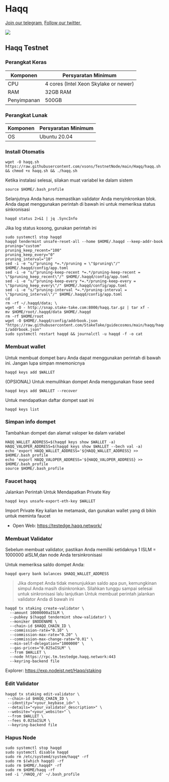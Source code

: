 # Haqq

[Join our telegram <img src="https://user-images.githubusercontent.com/50621007/183283867-56b4d69f-bc6e-4939-b00a-72aa019d1aea.png" alt="" data-size="line">](https://t.me/BeritaCryptoo) [Follow our twitter <img src="https://user-images.githubusercontent.com/108946833/184274157-08210464-fa03-493d-b01c-2420c67a524f.jpg" alt="" data-size="line">](https://twitter.com/BeritaCryptoo)

![](https://user-images.githubusercontent.com/38981255/187036471-e23ab080-2e03-46b7-8513-23e1f6612b4a.png)

## Haqq Testnet

### Perangkat Keras

| Komponen    | Persyaratan Minimum                   |
| ----------- | ------------------------------------- |
| CPU         | 4 cores (Intel Xeon Skylake or newer) |
| RAM         | 32GB RAM                              |
| Penyimpanan | 500GB                                 |

### Perangkat Lunak

| Komponen | Persyaratan Minimum |
| -------- | ------------------- |
| OS       | Ubuntu 20.04        |

### Install Otomatis

```
wget -O haqq.sh https://raw.githubusercontent.com/xsons/TestnetNode/main/Haqq/haqq.sh && chmod +x haqq.sh && ./haqq.sh
```

Ketika instalasi selesai, silakan muat variabel ke dalam sistem

```
source $HOME/.bash_profile
```

Selanjutnya Anda harus memastikan validator Anda menyinkronkan blok. Anda dapat menggunakan perintah di bawah ini untuk memeriksa status sinkronisasi

```
haqqd status 2>&1 | jq .SyncInfo
```

Jika log status kosong, gunakan perintah ini

```
sudo systemctl stop haqqd 
haqqd tendermint unsafe-reset-all --home $HOME/.haqqd --keep-addr-book 
pruning="custom" 
pruning_keep_recent="100" 
pruning_keep_every="0" 
pruning_interval="10" 
sed -i -e "s/^pruning *=.*/pruning = \"$pruning\"/" $HOME/.haqqd/config/app.toml 
sed -i -e "s/^pruning-keep-recent *=.*/pruning-keep-recent = \"$pruning_keep_recent\"/" $HOME/.haqqd/config/app.toml 
sed -i -e "s/^pruning-keep-every *=.*/pruning-keep-every = \"$pruning_keep_every\"/" $HOME/.haqqd/config/app.toml 
sed -i -e "s/^pruning-interval *=.*/pruning-interval = \"$pruning_interval\"/" $HOME/.haqqd/config/app.toml 
cd 
rm -rf ~/.haqqd/data; \ 
wget -O - http://snap.stake-take.com:8000/haqq.tar.gz | tar xf - 
mv $HOME/root/.haqqd/data $HOME/.haqqd 
rm -rf $HOME/root 
wget -O $HOME/.haqqd/config/addrbook.json "https://raw.githubusercontent.com/StakeTake/guidecosmos/main/haqq/haqq_53211-1/addrbook.json" 
sudo systemctl restart haqqd && journalctl -u haqqd -f -o cat
```

### Membuat wallet

Untuk membuat dompet baru Anda dapat menggunakan perintah di bawah ini. Jangan lupa simpan mnemonicnya

```
haqqd keys add $WALLET
```

(OPSIONAL) Untuk memulihkan dompet Anda menggunakan frase seed

```
haqqd keys add $WALLET --recover
```

Untuk mendapatkan daftar dompet saat ini

```
haqqd keys list
```

### Simpan info dompet

Tambahkan dompet dan alamat valoper ke dalam variabel

```
HAQQ_WALLET_ADDRESS=$(haqqd keys show $WALLET -a)
HAQQ_VALOPER_ADDRESS=$(haqqd keys show $WALLET --bech val -a)
echo 'export HAQQ_WALLET_ADDRESS='${HAQQ_WALLET_ADDRESS} >> $HOME/.bash_profile
echo 'export HAQQ_VALOPER_ADDRESS='${HAQQ_VALOPER_ADDRESS} >> $HOME/.bash_profile
source $HOME/.bash_profile
```

### Faucet haqq

Jalankan Perintah Untuk Mendapatkan Private Key

```
haqqd keys unsafe-export-eth-key $WALLET
```

Import Private Key kalian ke metamask, dan gunakan wallet yang di bikin untuk meminta faucet

* Open Web: https://testedge.haqq.network/

### Membuat Validator

Sebelum membuat validator, pastikan Anda memiliki setidaknya 1 ISLM = 1000000 aISLM,dan node Anda tersinkronisasi

Untuk memeriksa saldo dompet Anda:

```
haqqd query bank balances $HAQQ_WALLET_ADDRESS
```

> Jika dompet Anda tidak menunjukkan saldo apa pun, kemungkinan simpul Anda masih disinkronkan. Silahkan tunggu sampai selesai untuk sinkronisasi lalu lanjutkan Untuk membuat perintah jalankan validator Anda di bawah ini

```
haqqd tx staking create-validator \
  --amount 10000000aISLM \
  --pubkey $(haqqd tendermint show-validator) \
  --moniker $NODENAME \
  --chain-id $HAQQ_CHAIN_ID \
  --commission-rate="0.10" \
  --commission-max-rate="0.20" \
  --commission-max-change-rate="0.01" \
  --min-self-delegation="1000000" \
  --gas-prices="0.025aISLM" \
  --from $WALLET \
  --node https://rpc.tm.testedge.haqq.network:443
  --keyring-backend file
```

Explorer: https://exp.nodeist.net/Haqq/staking

### Edit Validator

```
haqqd tx staking edit-validator \
 --chain-id $HAQQ_CHAIN_ID \
 --identity="<your_keybase_id>" \
 --details="<your_validator_description>" \
 --website="<your_website>" \
 --from $WALLET \
 --fees 0.025aISLM \
 --keyring-backend file
```

### Hapus Node

```
sudo systemctl stop haqqd
sudo systemctl disable haqqd
sudo rm /etc/systemd/system/haqq* -rf
sudo rm $(which haqqd) -rf
sudo rm $HOME/.haqqd* -rf
sudo rm $HOME/haqq -rf
sed -i '/HAQQ_/d' ~/.bash_profile
```
